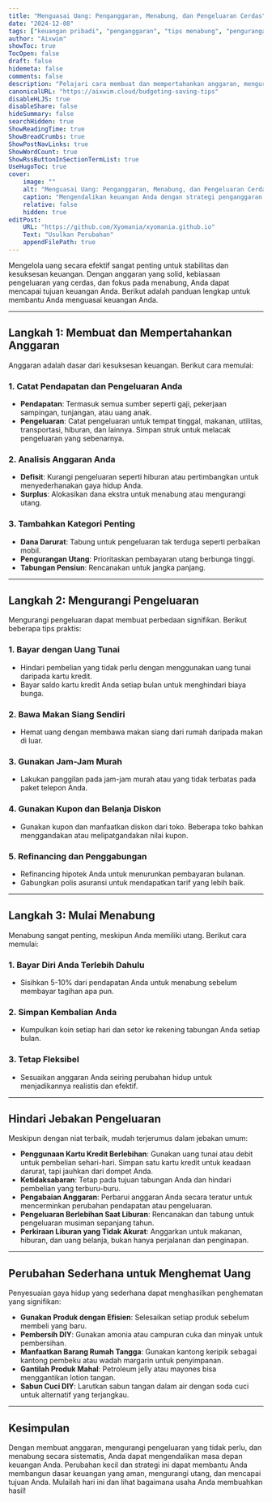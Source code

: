 ```yaml
---
title: "Menguasai Uang: Penganggaran, Menabung, dan Pengeluaran Cerdas"
date: "2024-12-08"
tags: ["keuangan pribadi", "penganggaran", "tips menabung", "pengurangan utang", "perencanaan keuangan"]
author: "Aixwim"
showToc: true
TocOpen: false
draft: false
hidemeta: false
comments: false
description: "Pelajari cara membuat dan mempertahankan anggaran, mengurangi pengeluaran, dan menabung secara efektif dengan tips manajemen keuangan yang praktis."
canonicalURL: "https://aixwim.cloud/budgeting-saving-tips"
disableHLJS: true
disableShare: false
hideSummary: false
searchHidden: true
ShowReadingTime: true
ShowBreadCrumbs: true
ShowPostNavLinks: true
ShowWordCount: true
ShowRssButtonInSectionTermList: true
UseHugoToc: true
cover:
    image: ""
    alt: "Menguasai Uang: Penganggaran, Menabung, dan Pengeluaran Cerdas"
    caption: "Mengendalikan keuangan Anda dengan strategi penganggaran dan menabung yang efektif"
    relative: false
    hidden: true
editPost:
    URL: "https://github.com/Xyomania/xyomania.github.io"
    Text: "Usulkan Perubahan"
    appendFilePath: true
---
```


Mengelola uang secara efektif sangat penting untuk stabilitas dan kesuksesan keuangan. Dengan anggaran yang solid, kebiasaan pengeluaran yang cerdas, dan fokus pada menabung, Anda dapat mencapai tujuan keuangan Anda. Berikut adalah panduan lengkap untuk membantu Anda menguasai keuangan Anda.

<!--more-->

---

## Langkah 1: Membuat dan Mempertahankan Anggaran  

Anggaran adalah dasar dari kesuksesan keuangan. Berikut cara memulai:  

### **1. Catat Pendapatan dan Pengeluaran Anda**  
- **Pendapatan**: Termasuk semua sumber seperti gaji, pekerjaan sampingan, tunjangan, atau uang anak.  
- **Pengeluaran**: Catat pengeluaran untuk tempat tinggal, makanan, utilitas, transportasi, hiburan, dan lainnya. Simpan struk untuk melacak pengeluaran yang sebenarnya.  

### **2. Analisis Anggaran Anda**  
- **Defisit**: Kurangi pengeluaran seperti hiburan atau pertimbangkan untuk menyederhanakan gaya hidup Anda.  
- **Surplus**: Alokasikan dana ekstra untuk menabung atau mengurangi utang.  

### **3. Tambahkan Kategori Penting**  
- **Dana Darurat**: Tabung untuk pengeluaran tak terduga seperti perbaikan mobil.  
- **Pengurangan Utang**: Prioritaskan pembayaran utang berbunga tinggi.  
- **Tabungan Pensiun**: Rencanakan untuk jangka panjang.  

---

## Langkah 2: Mengurangi Pengeluaran  

Mengurangi pengeluaran dapat membuat perbedaan signifikan. Berikut beberapa tips praktis:  

### **1. Bayar dengan Uang Tunai**  
- Hindari pembelian yang tidak perlu dengan menggunakan uang tunai daripada kartu kredit.  
- Bayar saldo kartu kredit Anda setiap bulan untuk menghindari biaya bunga.  

### **2. Bawa Makan Siang Sendiri**  
- Hemat uang dengan membawa makan siang dari rumah daripada makan di luar.  

### **3. Gunakan Jam-Jam Murah**  
- Lakukan panggilan pada jam-jam murah atau yang tidak terbatas pada paket telepon Anda.  

### **4. Gunakan Kupon dan Belanja Diskon**  
- Gunakan kupon dan manfaatkan diskon dari toko. Beberapa toko bahkan menggandakan atau melipatgandakan nilai kupon.  

### **5. Refinancing dan Penggabungan**  
- Refinancing hipotek Anda untuk menurunkan pembayaran bulanan.  
- Gabungkan polis asuransi untuk mendapatkan tarif yang lebih baik.  

---

## Langkah 3: Mulai Menabung  

Menabung sangat penting, meskipun Anda memiliki utang. Berikut cara memulai:  

### **1. Bayar Diri Anda Terlebih Dahulu**  
- Sisihkan 5-10% dari pendapatan Anda untuk menabung sebelum membayar tagihan apa pun.  

### **2. Simpan Kembalian Anda**  
- Kumpulkan koin setiap hari dan setor ke rekening tabungan Anda setiap bulan.  

### **3. Tetap Fleksibel**  
- Sesuaikan anggaran Anda seiring perubahan hidup untuk menjadikannya realistis dan efektif.  

---

## Hindari Jebakan Pengeluaran  

Meskipun dengan niat terbaik, mudah terjerumus dalam jebakan umum:  

- **Penggunaan Kartu Kredit Berlebihan**: Gunakan uang tunai atau debit untuk pembelian sehari-hari. Simpan satu kartu kredit untuk keadaan darurat, tapi jauhkan dari dompet Anda.  
- **Ketidaksabaran**: Tetap pada tujuan tabungan Anda dan hindari pembelian yang terburu-buru.  
- **Pengabaian Anggaran**: Perbarui anggaran Anda secara teratur untuk mencerminkan perubahan pendapatan atau pengeluaran.  
- **Pengeluaran Berlebihan Saat Liburan**: Rencanakan dan tabung untuk pengeluaran musiman sepanjang tahun.  
- **Perkiraan Liburan yang Tidak Akurat**: Anggarkan untuk makanan, hiburan, dan uang belanja, bukan hanya perjalanan dan penginapan.  

---

## Perubahan Sederhana untuk Menghemat Uang  

Penyesuaian gaya hidup yang sederhana dapat menghasilkan penghematan yang signifikan:  

- **Gunakan Produk dengan Efisien**: Selesaikan setiap produk sebelum membeli yang baru.  
- **Pembersih DIY**: Gunakan amonia atau campuran cuka dan minyak untuk pembersihan.  
- **Manfaatkan Barang Rumah Tangga**: Gunakan kantong keripik sebagai kantong pembeku atau wadah margarin untuk penyimpanan.  
- **Gantilah Produk Mahal**: Petroleum jelly atau mayones bisa menggantikan lotion tangan.  
- **Sabun Cuci DIY**: Larutkan sabun tangan dalam air dengan soda cuci untuk alternatif yang terjangkau.  

---

## Kesimpulan  

Dengan membuat anggaran, mengurangi pengeluaran yang tidak perlu, dan menabung secara sistematis, Anda dapat mengendalikan masa depan keuangan Anda. Perubahan kecil dan strategi ini dapat membantu Anda membangun dasar keuangan yang aman, mengurangi utang, dan mencapai tujuan Anda. Mulailah hari ini dan lihat bagaimana usaha Anda membuahkan hasil!
